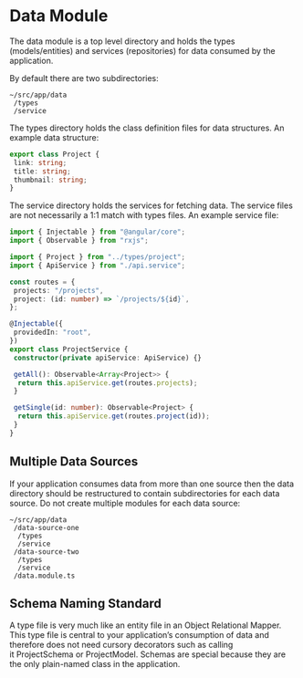 # Data Module

The data module is a top level directory and holds the types (models/entities) and services (repositories) for data consumed by the application.

By default there are two subdirectories:

```plain
~/src/app/data
 /types
 /service
```

The types directory holds the class definition files for data structures. An example data structure:

```ts
export class Project {
 link: string;
 title: string;
 thumbnail: string;
}
```

The service directory holds the services for fetching data. The service files are not necessarily a 1:1 match with types files. An example service file:

```ts
import { Injectable } from "@angular/core";
import { Observable } from "rxjs";

import { Project } from "../types/project";
import { ApiService } from "./api.service";

const routes = {
 projects: "/projects",
 project: (id: number) => `/projects/${id}`,
};

@Injectable({
 providedIn: "root",
})
export class ProjectService {
 constructor(private apiService: ApiService) {}

 getAll(): Observable<Array<Project>> {
  return this.apiService.get(routes.projects);
 }

 getSingle(id: number): Observable<Project> {
  return this.apiService.get(routes.project(id));
 }
}
```

## Multiple Data Sources

If your application consumes data from more than one source then the data directory should be restructured to contain subdirectories for each data source. Do not create multiple modules for each data source:

```plain
~/src/app/data
 /data-source-one
  /types
  /service
 /data-source-two
  /types
  /service
 /data.module.ts
```

## Schema Naming Standard

A type file is very much like an entity file in an Object Relational Mapper. This type file is central to your application’s consumption of data and therefore does not need cursory decorators such as calling it ProjectSchema or ProjectModel. Schemas are special because they are the only plain-named class in the application.
